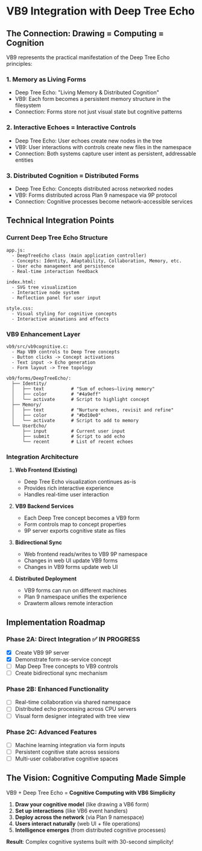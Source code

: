 # VB9 Integration with Deep Tree Echo

## The Connection: Drawing = Computing = Cognition

VB9 represents the practical manifestation of the Deep Tree Echo principles:

### 1. **Memory as Living Forms**
- Deep Tree Echo: "Living Memory & Distributed Cognition"
- VB9: Each form becomes a persistent memory structure in the filesystem
- Connection: Forms store not just visual state but cognitive patterns

### 2. **Interactive Echoes = Interactive Controls**
- Deep Tree Echo: User echoes create new nodes in the tree
- VB9: User interactions with controls create new files in the namespace
- Connection: Both systems capture user intent as persistent, addressable entities

### 3. **Distributed Cognition = Distributed Forms**
- Deep Tree Echo: Concepts distributed across networked nodes
- VB9: Forms distributed across Plan 9 namespace via 9P protocol
- Connection: Cognitive processes become network-accessible services

## Technical Integration Points

### Current Deep Tree Echo Structure
```
app.js:
  - DeepTreeEcho class (main application controller)
  - Concepts: Identity, Adaptability, Collaboration, Memory, etc.
  - User echo management and persistence
  - Real-time interaction feedback

index.html:
  - SVG tree visualization
  - Interactive node system  
  - Reflection panel for user input

style.css:
  - Visual styling for cognitive concepts
  - Interactive animations and effects
```

### VB9 Enhancement Layer
```
vb9/src/vb9cognitive.c:
  - Map VB9 controls to Deep Tree concepts
  - Button clicks -> Concept activations
  - Text input -> Echo generation
  - Form layout -> Tree topology

vb9/forms/DeepTreeEcho/:
  ├── Identity/
  │   ├── text          # "Sum of echoes—living memory"
  │   ├── color         # "#4a9eff"  
  │   └── activate      # Script to highlight concept
  ├── Memory/
  │   ├── text          # "Nurture echoes, revisit and refine"
  │   ├── color         # "#bd10e0"
  │   └── activate      # Script to add to memory
  └── UserEcho/
      ├── input         # Current user input
      ├── submit        # Script to add echo
      └── recent        # List of recent echoes
```

### Integration Architecture

1. **Web Frontend (Existing)**
   - Deep Tree Echo visualization continues as-is
   - Provides rich interactive experience
   - Handles real-time user interaction

2. **VB9 Backend Services**
   - Each Deep Tree concept becomes a VB9 form
   - Form controls map to concept properties
   - 9P server exports cognitive state as files

3. **Bidirectional Sync**
   - Web frontend reads/writes to VB9 9P namespace
   - Changes in web UI update VB9 forms  
   - Changes in VB9 forms update web UI

4. **Distributed Deployment**
   - VB9 forms can run on different machines
   - Plan 9 namespace unifies the experience
   - Drawterm allows remote interaction

## Implementation Roadmap

### Phase 2A: Direct Integration ✅ IN PROGRESS
- [x] Create VB9 9P server
- [x] Demonstrate form-as-service concept
- [ ] Map Deep Tree concepts to VB9 controls
- [ ] Create bidirectional sync mechanism

### Phase 2B: Enhanced Functionality
- [ ] Real-time collaboration via shared namespace
- [ ] Distributed echo processing across CPU servers
- [ ] Visual form designer integrated with tree view

### Phase 2C: Advanced Features
- [ ] Machine learning integration via form inputs
- [ ] Persistent cognitive state across sessions
- [ ] Multi-user collaborative cognitive spaces

## The Vision: Cognitive Computing Made Simple

VB9 + Deep Tree Echo = **Cognitive Computing with VB6 Simplicity**

1. **Draw your cognitive model** (like drawing a VB6 form)
2. **Set up interactions** (like VB6 event handlers)  
3. **Deploy across the network** (via Plan 9 namespace)
4. **Users interact naturally** (web UI + file operations)
5. **Intelligence emerges** (from distributed cognitive processes)

**Result**: Complex cognitive systems built with 30-second simplicity!